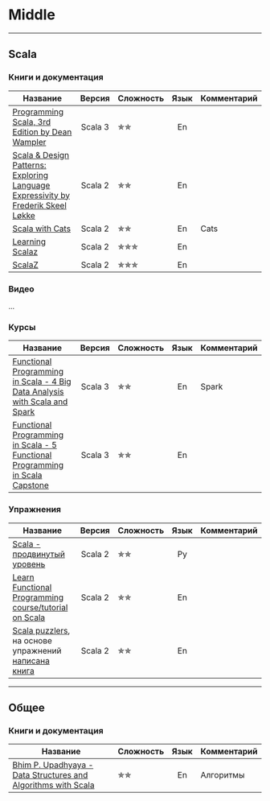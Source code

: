 # Middle

--- 

## Scala

### Книги и документация

| Название                                                                                                                                                  |  Версия  | Сложность                | Язык |  Комментарий |
|-----------------------------------------------------------------------------------------------------------------------------------------------------------|:--------:|--------------------------|:----:|--------------|
| [Programming Scala, 3rd Edition by Dean Wampler](https://deanwampler.github.io/books/programmingscala.html)                                               | Scala 3  | &#10031;&#10031;         |  En  |              |
| [Scala & Design Patterns: Exploring Language Expressivity by Frederik Skeel Løkke](https://www.scala-lang.org/old/sites/default/files/FrederikThesis.pdf) | Scala 2  | &#10031;&#10031;         |  En  |              |
| [Scala with Cats](https://www.scalawithcats.com/)                                                                                                         | Scala 2  | &#10031;&#10031;         |  En  |  Cats        |
| [Learning Scalaz](http://eed3si9n.com/learning-scalaz/)                                                                                                   | Scala 2  | &#10031;&#10031;&#10031; |  En  |              |
| [ScalaZ](https://scalaz.github.io/7/)                                                                                                                     | Scala 2  | &#10031;&#10031;&#10031; |  En  |              |

### Видео

...

### Курсы

| Название                                                                                                                          |  Версия  | Сложность                | Язык | Комментарий |
|-----------------------------------------------------------------------------------------------------------------------------------|:--------:|--------------------------|:----:|-------------|
| [Functional Programming in Scala - 4 Big Data Analysis with Scala and Spark](https://www.coursera.org/learn/scala-spark-big-data) | Scala 3  | &#10031;&#10031;         |  En  | Spark       |
| [Functional Programming in Scala - 5 Functional Programming in Scala Capstone](https://www.coursera.org/learn/scala-capstone)     | Scala 3  | &#10031;&#10031;         |  En  |             |

### Упражнения

| Название                                                                                                                                  |  Версия  | Сложность                | Язык | Комментарий |
|-------------------------------------------------------------------------------------------------------------------------------------------|:--------:|--------------------------|:----:|-------------|
| [Scala - продвинутый уровень](https://stepik.org/course/92864/promo)                                                                      | Scala 2  | &#10031;&#10031;         |  Ру  |             |
| [Learn Functional Programming course/tutorial on Scala](https://github.com/dehun/learn-fp)                                                | Scala 2  | &#10031;&#10031;         |  En  |             |
| [Scala puzzlers](https://scalapuzzlers.com/index.html), на основе упражнений [написана книга](https://www.artima.com/shop/scala_puzzlers) | Scala 2  | &#10031;&#10031;         |  En  |             |

--- 

## Общее

### Книги и документация

| Название                                                                                                                  | Сложность        | Язык |  Комментарий      |
|---------------------------------------------------------------------------------------------------------------------------|------------------|:----:|-------------------|
| [Bhim P. Upadhyaya - Data Structures and Algorithms with Scala](https://link.springer.com/book/10.1007/978-3-030-12561-5) | &#10031;&#10031; |  En  |  Алгоритмы        |
